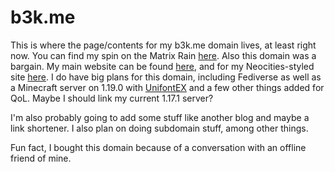 # b3k.me
This is where the page/contents for my b3k.me domain lives, at least right now. You can find my spin on the Matrix Rain [here](B3KtUEX.htm).
Also this domain was a bargain. My main website can be found [here](http://stgiga.weebly.com), and for my Neocities-styled site [here](http://stgiga.github.io). 
I do have big plans for this domain, including Fediverse as well as a Minecraft server on 1.19.0 with [UnifontEX](http://stgiga.github.io/UnifontEX) and a few other things added for QoL. Maybe I should link my current 1.17.1 server?

I'm also probably going to add some stuff like another blog and maybe a link shortener. I also plan on doing subdomain stuff, among other things.

Fun fact, I bought this domain because of a conversation with an offline friend of mine. 
